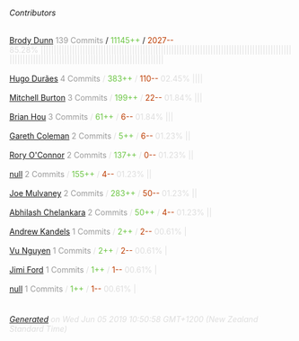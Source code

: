 ###### Contributors
[Brody Dunn](https://github.com/brodyd)
<font color="#999">139 Commits</font> / <font color="#6cc644">11145++</font> / <font color="#bd3c00"> 2027--</font>
<font color="#dedede">85.28%&nbsp;<font color="#dedede">|||||||||||||||||||||||||||||||||||||||||||||||||||||||||||||||||||||||||||||||||||||||||||||||||||||||||||||||||||||||||||||||||||||||||||||||||||||||||||</font><br><br>
[Hugo Durães](https://github.com/hugoduraes)
<font color="#999">4 Commits</font> / <font color="#6cc644">383++</font> / <font color="#bd3c00"> 110--</font>
<font color="#dedede">02.45%&nbsp;<font color="#dedede">||||</font><br><br>
[Mitchell Burton](https://github.com/MitchellBurton)
<font color="#999">3 Commits</font> / <font color="#6cc644">199++</font> / <font color="#bd3c00"> 22--</font>
<font color="#dedede">01.84%&nbsp;<font color="#dedede">|||</font><br><br>
[Brian Hou](https://github.com/brhou)
<font color="#999">3 Commits</font> / <font color="#6cc644">61++</font> / <font color="#bd3c00"> 6--</font>
<font color="#dedede">01.84%&nbsp;<font color="#dedede">|||</font><br><br>
[Gareth Coleman](https://github.com/layerzerolabs)
<font color="#999">2 Commits</font> / <font color="#6cc644">5++</font> / <font color="#bd3c00"> 6--</font>
<font color="#dedede">01.23%&nbsp;<font color="#dedede">||</font><br><br>
[Rory O'Connor](https://github.com/roryoconnor)
<font color="#999">2 Commits</font> / <font color="#6cc644">137++</font> / <font color="#bd3c00"> 0--</font>
<font color="#dedede">01.23%&nbsp;<font color="#dedede">||</font><br><br>
[null](https://github.com/julianpellasrice)
<font color="#999">2 Commits</font> / <font color="#6cc644">155++</font> / <font color="#bd3c00"> 4--</font>
<font color="#dedede">01.23%&nbsp;<font color="#dedede">||</font><br><br>
[Joe Mulvaney](https://github.com/mycrobe)
<font color="#999">2 Commits</font> / <font color="#6cc644">283++</font> / <font color="#bd3c00"> 50--</font>
<font color="#dedede">01.23%&nbsp;<font color="#dedede">||</font><br><br>
[Abhilash Chelankara](https://github.com/abhiche)
<font color="#999">2 Commits</font> / <font color="#6cc644">50++</font> / <font color="#bd3c00"> 4--</font>
<font color="#dedede">01.23%&nbsp;<font color="#dedede">||</font><br><br>
[Andrew Kandels](https://github.com/akandels)
<font color="#999">1 Commits</font> / <font color="#6cc644">2++</font> / <font color="#bd3c00"> 2--</font>
<font color="#dedede">00.61%&nbsp;<font color="#dedede">|</font><br><br>
[Vu Nguyen](https://github.com/vudknguyen)
<font color="#999">1 Commits</font> / <font color="#6cc644">2++</font> / <font color="#bd3c00"> 2--</font>
<font color="#dedede">00.61%&nbsp;<font color="#dedede">|</font><br><br>
[Jimi Ford](https://github.com/JimiHFord)
<font color="#999">1 Commits</font> / <font color="#6cc644">1++</font> / <font color="#bd3c00"> 1--</font>
<font color="#dedede">00.61%&nbsp;<font color="#dedede">|</font><br><br>
[null](https://github.com/ssreedharan)
<font color="#999">1 Commits</font> / <font color="#6cc644">1++</font> / <font color="#bd3c00"> 1--</font>
<font color="#dedede">00.61%&nbsp;<font color="#dedede">|</font><br><br>
###### [Generated](https://github.com/jakeleboeuf/contributor) on Wed Jun 05 2019 10:50:58 GMT+1200 (New Zealand Standard Time)